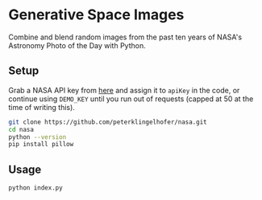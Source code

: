 # Generative Space Images

Combine and blend random images from the past ten years of NASA's Astronomy Photo of the Day with Python.

## Setup

Grab a NASA API key from [here](https://api.nasa.gov/) and assign it to `apiKey` in the code, or continue using `DEMO_KEY` until you run out of requests (capped at 50 at the time of writing this).

```sh
git clone https://github.com/peterklingelhofer/nasa.git
cd nasa
python --version
pip install pillow
```

## Usage

```sh
python index.py
```
